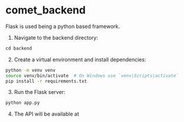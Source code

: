 # comet_backend

Flask is used being a python based framework.

1. Navigate to the backend directory:
```s
cd backend
```

2. Create a virtual environment and install dependencies:
```sh
python -m venv venv  
source venv/bin/activate  # On Windows use `venv\Scripts\activate`  
pip install -r requirements.txt
```

3. Run the Flask server:
```sh
python app.py
```

4. The API will be available at
```sh http://127.0.0.1:5000/
```

